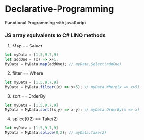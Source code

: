 # Declarative-Programming
Functional Programming with javaScript

### JS array equivalents to C# LINQ methods
1. Map == Select

```js
let myData = [1,5,9,7,9]
let addOne = (x) => x+1; 
MyData = MyData.map(addOne); // myData.Select(addOne)
```
2. filter == Where

```js
let myData = [1,5,9,7,9]
MyData = MyData.filter((x) => x>5); // myData.Where(x => x>5)
```
3. sort == OrderBy

```js
let myData = [1,5,9,7,9]
MyData = MyData.sort((x,y) => x-y); // myData.OrderBy(x => x)
```
4. splice(0,2) == Take(2)

```js
let myData = [1,5,9,7,9]
MyData = MyData.splice(0,2); // myData.Take(2)
```

